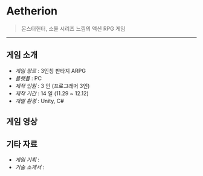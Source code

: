 # Aetherion
>  몬스터헌터, 소울 시리즈 느낌의 액션 RPG 게임

---
## 게임 소개

- *게임 장르*  : 3인칭 판타지 ARPG
- *플랫폼*  : PC
- *제작 인원*  : 3 인 (프로그래머 3인)
- *제작 기간*  : 14 일 (11.29 ~ 12.12)
- *개발 환경*  : Unity, C#


## 게임 영상



## 기타 자료
- *게임 기획* :
- *기술 소개서* : 
